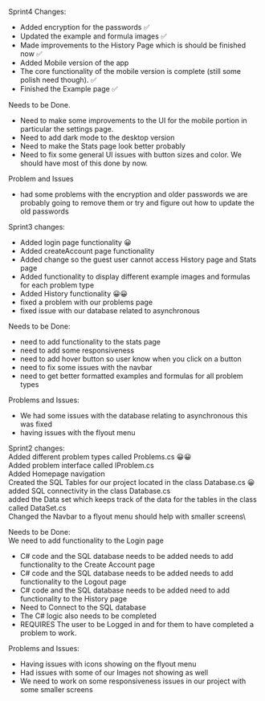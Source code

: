 Sprint4 Changes:
- Added encryption for the passwords ✅
- Updated the example and formula images ✅
- Made improvements to the History Page which is should be finished now ✅
- Added Mobile version of the app
- The core functionality of the mobile version is complete (still some polish need though). ✅
- Finished the Example page ✅

Needs to be Done.
- Need to make some improvements to the UI for the mobile portion in particular the settings page.
- Need to add dark mode to the desktop version
- Need to make the Stats page look better probably
- Need to fix some general UI issues with button sizes and color. We should have most of this done by now.

Problem and Issues
- had some problems with the encryption and older passwords we are probably going to remove them or try and figure out how to update the old passwords

Sprint3 changes: 
- Added login page functionality 😀
- Added createAccount page functionality
- Added change so the guest user cannot access History page and Stats page
- Added functionality to display different example images and formulas for each problem type
- Added History functionality 😀😀
- fixed a problem with our problems page
- fixed issue with our database related to asynchronous
  
Needs to be Done: 
- need to add functionality to the stats page
- need to add some responsiveness
- need to add hover button so user know when you click on a button
- need to fix some issues with the navbar
- need to get better formatted examples and formulas for all problem types

Problems and Issues:
- We had some issues with the database relating to asynchronous this was fixed
- having issues with the flyout menu
  


Sprint2 changes: \
Added different problem types called Problems.cs 😀😀 \
Added problem interface called IProblem.cs \
Added Homepage navigation\
Created the SQL Tables for our project located in the class Database.cs 😀 \
added SQL connectivity in the class Database.cs\
added the Data set which keeps track of the data for the tables in the class called DataSet.cs\
Changed the Navbar to a flyout menu should help with smaller screens\  

Needs to be Done:\
We need to add functionality to the Login page 
  - C# code and the SQL database needs to be added 
needs to add functionality to the Create Account page 
  - C# code and the SQL database needs to be added 
needs to add functionality to the Logout page 
  - C# code and the SQL database needs to be added 
need to add functionality to the History page 
  - Need to Connect to the SQL database
  - The C# logic also needs to be completed 
  - REQUIRES The user to be Logged in and for them to have completed a problem to work.

Problems and Issues:
  - Having issues with icons showing on the flyout menu
  - Had issues with some of our Images not showing as well
  - We need to work on some responsiveness issues in our project with some smaller screens

